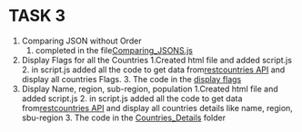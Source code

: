 # TASK 3

1. Comparing JSON without Order
    1. completed in the file[Comparing_JSONS.js](/Comparing_JSONS.js)
2. Display Flags for all the Countries
    1.Created html file and added script.js
    2. in script.js added all the code to get data from[restcountries API](https://restcountries.com/v3.1/all) and display all countries Flags.
    3. The code in the [display flags](./Display%20Flags/)
3. Display Name, region, sub-region, population
    1.Created html file and added script.js
    2. in script.js added all the code to get data from[restcountries API](https://restcountries.com/v3.1/all) and display all countries details like name, region, sbu-region
    3. The code in the [Countries_Details](./Countries_Deatails/) folder